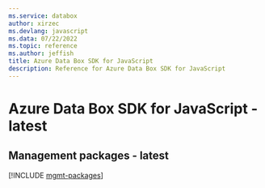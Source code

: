 ```yaml
---
ms.service: databox
author: xirzec
ms.devlang: javascript
ms.data: 07/22/2022
ms.topic: reference
ms.author: jeffish
title: Azure Data Box SDK for JavaScript
description: Reference for Azure Data Box SDK for JavaScript
---
```

# Azure Data Box SDK for JavaScript - latest

## Management packages - latest
[!INCLUDE [mgmt-packages](data-box-mgmt-index.md)]